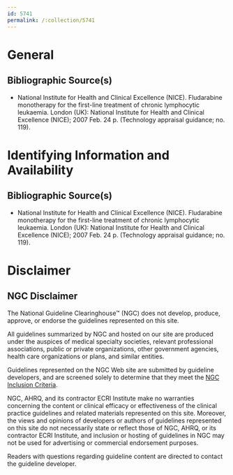 ```yaml
---
id: 5741
permalink: /:collection/5741
---
```


# General

## Bibliographic Source(s)

- National Institute for Health and Clinical Excellence (NICE). Fludarabine monotherapy for the first-line treatment of chronic lymphocytic leukaemia. London (UK): National Institute for Health and Clinical Excellence (NICE); 2007 Feb. 24 p. (Technology appraisal guidance; no. 119).

# Identifying Information and Availability

## Bibliographic Source(s)

- National Institute for Health and Clinical Excellence (NICE). Fludarabine monotherapy for the first-line treatment of chronic lymphocytic leukaemia. London (UK): National Institute for Health and Clinical Excellence (NICE); 2007 Feb. 24 p. (Technology appraisal guidance; no. 119).

# Disclaimer

## NGC Disclaimer

The National Guideline Clearinghouse™ (NGC) does not develop, produce, approve, or endorse the guidelines represented on this site.

All guidelines summarized by NGC and hosted on our site are produced under the auspices of medical specialty societies, relevant professional associations, public or private organizations, other government agencies, health care organizations or plans, and similar entities.

Guidelines represented on the NGC Web site are submitted by guideline developers, and are screened solely to determine that they meet the [NGC Inclusion Criteria](/help-and-about/summaries/inclusion-criteria).

NGC, AHRQ, and its contractor ECRI Institute make no warranties concerning the content or clinical efficacy or effectiveness of the clinical practice guidelines and related materials represented on this site. Moreover, the views and opinions of developers or authors of guidelines represented on this site do not necessarily state or reflect those of NGC, AHRQ, or its contractor ECRI Institute, and inclusion or hosting of guidelines in NGC may not be used for advertising or commercial endorsement purposes.

Readers with questions regarding guideline content are directed to contact the guideline developer.

